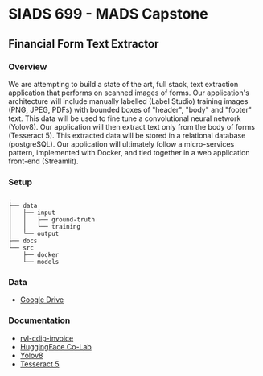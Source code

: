 # SIADS 699 - MADS Capstone
## Financial Form Text Extractor

### Overview
We are attempting to build a state of the art, full stack, text extraction application that performs on scanned images of forms. Our application's architecture will include manually labelled (Label Studio) training images (PNG, JPEG, PDFs) with bounded boxes of "header", "body" and "footer" text. This data will be used to fine tune a convolutional neural network (Yolov8). Our application will then extract text only from the body of forms (Tesseract 5). This extracted data will be stored in a relational database (postgreSQL). Our application will ultimately follow a micro-services pattern, implemented with Docker, and tied together in a web application front-end (Streamlit).

### Setup
```{bash}
.
├── data
│   ├── input
│   │   ├── ground-truth
│   │   └── training
│   └── output
├── docs
└── src
    ├── docker
    └── models
```

### Data
- [Google Drive][1]

### Documentation
- [rvl-cdip-invoice][2]
- [HuggingFace Co-Lab][3]
- [Yolov8][4]
- [Tesseract 5][5]



[1]: https://drive.google.com/drive/folders/1ibqk_GzowWrwybOqg8wA88Q95gKQnrM1?usp=share_link
[2]: https://huggingface.co/datasets/chainyo/rvl-cdip-invoice
[3]: https://colab.research.google.com/github/huggingface/notebooks/blob/master/course/videos/save_load_dataset.ipynb#scrollTo=091FrwQDXQiM
[4]: https://arxiv.org/html/2408.15857
[5]: https://tesseract-ocr.github.io/tessdoc/